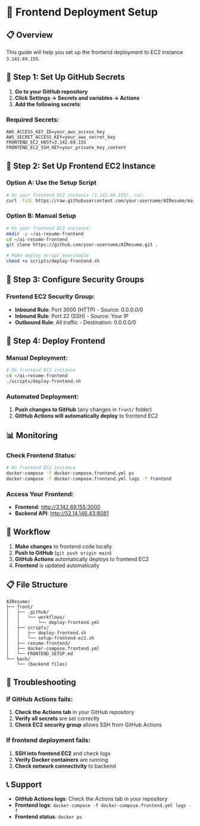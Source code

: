 # 🚀 Frontend Deployment Setup

## 📋 Overview

This guide will help you set up the frontend deployment to EC2 instance `3.142.69.155`.

<!-- Test: Trigger frontend workflow -->
<!-- Second test: Trigger workflow again -->

## 🔧 Step 1: Set Up GitHub Secrets

1. **Go to your GitHub repository**
2. **Click Settings → Secrets and variables → Actions**
3. **Add the following secrets**:

### **Required Secrets:**

```
AWS_ACCESS_KEY_ID=your_aws_access_key
AWS_SECRET_ACCESS_KEY=your_aws_secret_key
FRONTEND_EC2_HOST=3.142.69.155
FRONTEND_EC2_SSH_KEY=your_private_key_content
```

## 🔧 Step 2: Set Up Frontend EC2 Instance

### **Option A: Use the Setup Script**

```bash
# On your frontend EC2 instance (3.142.69.155), run:
curl -fsSL https://raw.githubusercontent.com/your-username/AIResume/main/front/scripts/setup-frontend-ec2.sh | bash
```

### **Option B: Manual Setup**

```bash
# On your frontend EC2 instance:
mkdir -p ~/ai-resume-frontend
cd ~/ai-resume-frontend
git clone https://github.com/your-username/AIResume.git .

# Make deploy script executable
chmod +x scripts/deploy-frontend.sh
```

## 🔧 Step 3: Configure Security Groups

### **Frontend EC2 Security Group:**
- **Inbound Rule**: Port 3000 (HTTP) - Source: 0.0.0.0/0
- **Inbound Rule**: Port 22 (SSH) - Source: Your IP
- **Outbound Rule**: All traffic - Destination: 0.0.0.0/0

## 🚀 Step 4: Deploy Frontend

### **Manual Deployment:**
```bash
# On frontend EC2 instance
cd ~/ai-resume-frontend
./scripts/deploy-frontend.sh
```

### **Automated Deployment:**
1. **Push changes to GitHub** (any changes in `front/` folder)
2. **GitHub Actions will automatically deploy** to frontend EC2

## 📊 Monitoring

### **Check Frontend Status:**
```bash
# On frontend EC2 instance
docker-compose -f docker-compose.frontend.yml ps
docker-compose -f docker-compose.frontend.yml logs -f frontend
```

### **Access Your Frontend:**
- **Frontend**: http://3.142.69.155:3000
- **Backend API**: http://52.14.146.43:8081

## 🔄 Workflow

1. **Make changes** to frontend code locally
2. **Push to GitHub** (`git push origin main`)
3. **GitHub Actions** automatically deploys to frontend EC2
4. **Frontend** is updated automatically

## 📋 File Structure

```
AIResume/
├── front/
│   ├── .github/
│   │   └── workflows/
│   │       └── deploy-frontend.yml
│   ├── scripts/
│   │   ├── deploy-frontend.sh
│   │   └── setup-frontend-ec2.sh
│   ├── resume-frontend/
│   ├── docker-compose.frontend.yml
│   └── FRONTEND_SETUP.md
└── back/
    └── (backend files)
```

## 🚨 Troubleshooting

### **If GitHub Actions fails:**
1. **Check the Actions tab** in your GitHub repository
2. **Verify all secrets** are set correctly
3. **Check EC2 security group** allows SSH from GitHub Actions

### **If frontend deployment fails:**
1. **SSH into frontend EC2** and check logs
2. **Verify Docker containers** are running
3. **Check network connectivity** to backend

## 📞 Support

- **GitHub Actions logs**: Check the Actions tab in your repository
- **Frontend logs**: `docker-compose -f docker-compose.frontend.yml logs -f`
- **Frontend status**: `docker ps` 